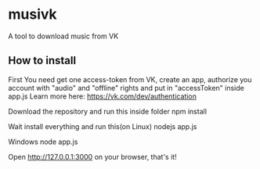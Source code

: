 # musivk
A tool to download music from VK


## How to install

  First You need get one access-token from VK, create an app, authorize you account with "audio" and "offline" rights and put in "accessToken" inside app.js
  Learn more here: https://vk.com/dev/authentication
  
  Download the repository and run this inside folder
          npm install 
  
  Wait install everything and run this(on Linux)
          nodejs app.js
  
  Windows
          node app.js
          
          
  Open http://127.0.0.1:3000 on your browser, that's it!
